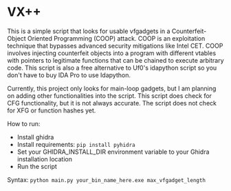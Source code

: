 # VX++

This is a simple script that looks for usable vfgadgets in a Counterfeit-Object Oriented Programming (COOP) attack. COOP is an exploitation technique that bypasses advanced security mitigations like Intel CET. COOP involves injecting counterfeit objects into a program with different vtables with pointers to legitimate functions that can be chained to execute arbitrary code. This script is also a free alternative to Uf0's idapython script so you don't have to buy IDA Pro to use Idapython.

Currently, this project only looks for main-loop gadgets, but I am planning on adding other functionalities into the script. This script does check for CFG functionality, but it is not always accurate. The script does not check for XFG or function hashes yet.

How to run:
- Install ghidra
- Install requirements: ```pip install pyhidra```
- Set your GHIDRA_INSTALL_DIR environment variable to your Ghidra installation location
- Run the script

Syntax:
```python main.py your_bin_name_here.exe max_vfgadget_length```
